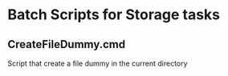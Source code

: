# Batch Scripts for Storage tasks

## CreateFileDummy.cmd
Script that create a file dummy in the current directory
